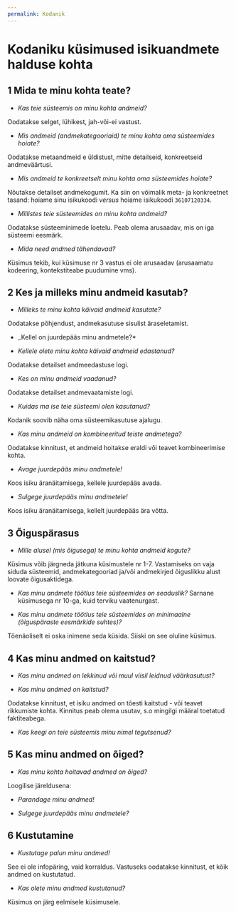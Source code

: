 ```yaml
---
permalink: Kodanik
---
```


# Kodaniku küsimused isikuandmete halduse kohta

## 1 Mida te minu kohta teate?

* _Kas teie süsteemis on minu kohta andmeid?_

Oodatakse selget, lühikest, jah-või-ei vastust.

*  _Mis andmeid (andmekategooriaid) te minu kohta oma süsteemides hoiate?_

Oodatakse metaandmeid e üldistust, mitte detailseid, konkreetseid andmeväärtusi.

*  _Mis andmeid te konkreetselt minu kohta oma süsteemides hoiate?_

Nõutakse detailset andmekogumit. Ka siin on võimalik meta- ja konkreetnet tasand: hoiame sinu isikukoodi _versus_ hoiame isikukoodi `36107120334`.

* _Millistes teie süsteemides on minu kohta andmeid?_

Oodatakse süsteeminimede loetelu. Peab olema arusaadav, mis on iga süsteemi eesmärk.


* _Mida need andmed tähendavad?_

Küsimus tekib, kui küsimuse nr 3 vastus ei ole arusaadav (arusaamatu kodeering, kontekstiteabe puudumine vms).

## 2 Kes ja milleks minu andmeid kasutab?

*  _Milleks te minu kohta käivaid andmeid kasutate?_

Oodatakse põhjendust, andmekasutuse sisulist äraseletamist.

* _Kellel on juurdepääs minu andmetele?*

*  _Kellele olete minu kohta käivaid andmeid edastanud?_

Oodatakse detailset andmeedastuse logi.

*  _Kes on minu andmeid vaadanud?_

Oodatakse detailset andmevaatamiste logi.

* _Kuidas ma ise teie süsteemi olen kasutanud?_

Kodanik soovib näha oma süsteemikasutuse ajalugu.

*  _Kas minu andmeid on kombineeritud teiste andmetega?_

Oodatakse kinnitust, et andmeid hoitakse eraldi või teavet kombineerimise kohta.

* _Avage juurdepääs minu andmetele!_

Koos isiku äranäitamisega, kellele juurdepääs avada.

* _Sulgege juurdepääs minu andmetele!_

Koos isiku äranäitamisega, kellelt juurdepääs ära võtta.

## 3 Õiguspärasus

* _Mille alusel (mis õigusega) te minu kohta andmeid kogute?_

Küsimus võib järgneda jätkuna küsimustele nr 1-7. Vastamiseks on vaja siduda süsteemid, andmekategooriad ja/või andmekirjed õiguslikku alust loovate õigusaktidega.

* _Kas minu andmete töötlus teie süsteemides on seaduslik?_ Sarnane küsimusega nr 10-ga, kuid terviku vaatenurgast.

* _Kas minu andmete töötlus teie süsteemides on minimaalne (õiguspäraste eesmärkide suhtes)?_

Tõenäoliselt ei oska inimene seda küsida. Siiski on see oluline küsimus.

## 4 Kas minu andmed on kaitstud?

* _Kas minu andmed on lekkinud või muul viisil leidnud väärkasutust?_

* _Kas minu andmed on kaitstud?_

Oodatakse kinnitust, et isiku andmed on tõesti kaitstud - või teavet rikkumiste kohta. Kinnitus peab olema usutav, s.o mingilgi määral toetatud faktiteabega.

* _Kas keegi on teie süsteemis minu nimel tegutsenud?_

## 5 Kas minu andmed on õiged?

* _Kas minu kohta hoitavad andmed on õiged?_

Loogilise järeldusena:

* _Parandage minu andmed!_

* _Sulgege juurdepääs minu andmetele?_

## 6 Kustutamine

*  _Kustutage palun minu andmed!_

See ei ole infopäring, vaid korraldus. Vastuseks oodatakse kinnitust, et kõik andmed on kustutatud.

* _Kas olete minu andmed kustutanud?_

Küsimus on järg eelmisele küsimusele. 

